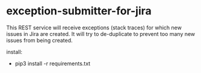 # exception-submitter-for-jira
This REST service will receive exceptions (stack traces) for which new issues in Jira are created. It will try to de-duplicate to prevent too many new issues from being created.

install:
  - pip3 install -r requirements.txt
